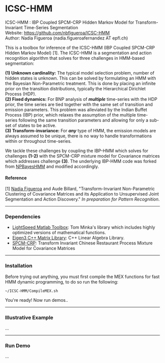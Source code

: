 # ICSC-HMM
ICSC-HMM : IBP Coupled SPCM-CRP Hidden Markov Model for Transform-Invariant Time-Series Segmentation  
Website: https://github.com/nbfigueroa/ICSC-HMM  
Author: Nadia Figueroa (nadia.figueroafernandez AT epfl.ch) 

This is a toolbox for inference of the ICSC-HMM (IBP Coupled SPCM-CRP Hidden Markov Model) [1]. The ICSC-HMM is a segmentation and action recognition algorithm that solves for three challenges in HMM-based segmentation: 

**(1) Unknown cardinality:** The typical model selection problem, number of hidden states is unknown. This can be solved by formulating an HMM with the Bayesian Non-Parametric treatment. This is done by placing an infinite prior on the transition distributions, typically the Hierarchical Dirichlet Process (HDP).  
**(2) Fixed dynamics:** For BNP analysis of ***multiple*** time-series with the HDP prior, the time series are tied together with the same set of transition and emission parameters.  This problem was alleviated by the Indian Buffet Process (IBP) prior, which relaxes the assumption of the multiple time-series following the same transition parameters and allowing for only a sub-set of states to be active.  
**(3) Transform-invariance:** For ***any*** type of HMM, the emission models are always assumed to be unique, there is no way to handle transformations within or throughout time-series.   

We tackle these challenges by coupling the IBP-HMM which solves for challenges **(1-2)** with the SPCM-CRP mixture model for Covariance matrices which addresses challenge **(3)**. The underlying IBP-HMM code was forked from [NPBayesHMM](https://github.com/michaelchughes/NPBayesHMM) and modified accordingly. 

#### Reference
[1] [Nadia Figueroa](http://lasa.epfl.ch/people/member.php?SCIPER=238387) and Aude Billard, "Transform-Invariant Non-Parametric Clustering of Covariance Matrices and its Application to Unsupervised Joint Segmentation and Action Discovery." *In preparation for Pattern Recognition*. 

---

### Dependencies
- [LightSpeed Matlab Toolbox](https://github.com/tminka/lightspeed): Tom Minka's library which includes highly optimized versions of mathematical functions.
- [Eigen3 C++ Matrix Library](http://eigen.tuxfamily.org/index.php?title=Main_Page): C++ Linear Algebra Library.
- [SPCM-CRP](https://github.com/nbfigueroa/SPCM-CRP.git): Transform Invariant Chinese Restaurant Process Mixture Model for Covariance Matrices

---
### Installation
Before trying out anything, you must first compile the MEX functions for fast HMM dynamic programming, to do so run the following:
```
~/ICSC-HMM/CompileMEX.sh
```

You're ready! Now run demos..

---
### Illustrative Example

...

---


### Run Demo

...
